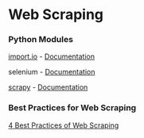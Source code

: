 # Web Scraping
### Python Modules

[import.io](https://www.import.io/) - [Documentation](http://api.docs.import.io/)

selenium - [Documentation](http://selenium-python.readthedocs.io/)

[scrapy](https://scrapy.org/) - [Documentation](https://doc.scrapy.org/en/master/)

### Best Practices for Web Scraping
[4 Best Practices of Web Scraping](http://scraping.pro/basic-web-scraping-principles/)

